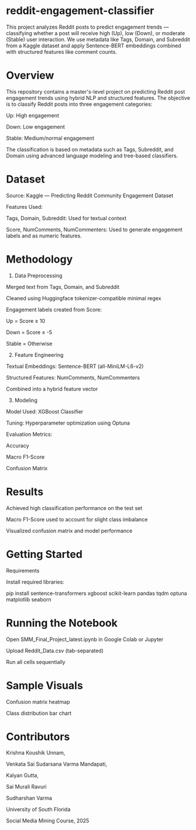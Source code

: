 # reddit-engagement-classifier
This project analyzes Reddit posts to predict engagement trends — classifying whether a post will receive high (Up), low (Down), or moderate (Stable) user interaction. We use metadata like Tags, Domain, and Subreddit from a Kaggle dataset and apply Sentence-BERT embeddings combined with structured features like comment counts.


# Overview

This repository contains a master's-level project on predicting Reddit post engagement trends using hybrid NLP and structured features. The objective is to classify Reddit posts into three engagement categories:

Up: High engagement

Down: Low engagement

Stable: Medium/normal engagement

The classification is based on metadata such as Tags, Subreddit, and Domain using advanced language modeling and tree-based classifiers.


# Dataset

Source: Kaggle — Predicting Reddit Community Engagement Dataset

Features Used:

Tags, Domain, Subreddit: Used for textual context

Score, NumComments, NumCommenters: Used to generate engagement labels and as numeric features.


# Methodology

1. Data Preprocessing

Merged text from Tags, Domain, and Subreddit

Cleaned using Huggingface tokenizer-compatible minimal regex

Engagement labels created from Score:

Up = Score ≥ 10

Down = Score ≤ -5

Stable = Otherwise

2. Feature Engineering

Textual Embeddings: Sentence-BERT (all-MiniLM-L6-v2)

Structured Features: NumComments, NumCommenters

Combined into a hybrid feature vector

3. Modeling

Model Used: XGBoost Classifier

Tuning: Hyperparameter optimization using Optuna

Evaluation Metrics:

Accuracy

Macro F1-Score

Confusion Matrix


# Results

Achieved high classification performance on the test set

Macro F1-Score used to account for slight class imbalance

Visualized confusion matrix and model performance

# Getting Started

Requirements

Install required libraries:

pip install sentence-transformers xgboost scikit-learn pandas tqdm optuna matplotlib seaborn

# Running the Notebook

Open SMM_Final_Project_latest.ipynb in Google Colab or Jupyter

Upload Reddit_Data.csv (tab-separated)

Run all cells sequentially

# Sample Visuals
Confusion matrix heatmap

Class distribution bar chart


# Contributors

Krishna Koushik Unnam, 

Venkata Sai Sudarsana Varma Mandapati,

Kalyan Gutta,

Sai Murali Ravuri

Sudharshan Varma 

University of South Florida

Social Media Mining Course, 2025
